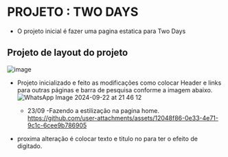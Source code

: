 # PROJETO : TWO DAYS

- O projeto inicial é fazer uma pagina estatica para Two Days
## Projeto de layout do projeto
![image](https://github.com/user-attachments/assets/d38a0f32-5ced-4be3-be64-4b9f53460e12)

- Projeto inicializado e feito as modificações como colocar Header e links para outras páginas
e barra de pesquisa conforme a imagem abaixo.
![WhatsApp Image 2024-09-22 at 21 46 12](https://github.com/user-attachments/assets/fa015378-1520-4cdd-828e-7e948d1389dd)

  - 23/09 -Fazendo a estilização na pagina home.
https://github.com/user-attachments/assets/12048f86-0e33-4e71-9c1c-6cee9b786905


- proxima alteração é colocar texto e titulo no <span> para ter o efeito de digitado.


